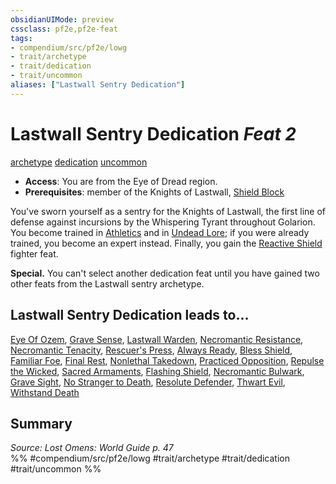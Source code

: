 ```yaml
---
obsidianUIMode: preview
cssclass: pf2e,pf2e-feat
tags:
- compendium/src/pf2e/lowg
- trait/archetype
- trait/dedication
- trait/uncommon
aliases: ["Lastwall Sentry Dedication"]
---
```

# Lastwall Sentry Dedication  *Feat 2*  
[archetype](archetype.md "Archetype Feat Trait")  [dedication](dedication.md "Dedication Feat Trait")  [uncommon](uncommon.md "Uncommon Rarity Trait")  

- **Access**: You are from the Eye of Dread region.
- **Prerequisites**: member of the Knights of Lastwall, [Shield Block](Reference/Compendium/Feats/shield-block.md)

You've sworn yourself as a sentry for the Knights of Lastwall, the first line of defense against incursions by the Whispering Tyrant throughout Golarion. You become trained in [Athletics](skills.md#Athletics) and in [Undead Lore](skills.md#Lore); if you were already trained, you become an expert instead. Finally, you gain the [Reactive Shield](reactive-shield.md) fighter feat.

**Special.** You can't select another dedication feat until you have gained two other feats from the Lastwall sentry archetype.

## Lastwall Sentry Dedication leads to...

[Eye Of Ozem](eye-of-ozem-lowg.md), [Grave Sense](grave-sense-lowg.md), [Lastwall Warden](lastwall-warden-lowg.md), [Necromantic Resistance](necromantic-resistance-lowg.md), [Necromantic Tenacity](necromantic-tenacity-lowg.md), [Rescuer's Press](rescuers-press-lol.md), [Always Ready](always-ready-lokl.md), [Bless Shield](bless-shield-lokl.md), [Familiar Foe](familiar-foe-lokl.md), [Final Rest](final-rest-lokl.md), [Nonlethal Takedown](nonlethal-takedown-lokl.md), [Practiced Opposition](practiced-opposition-lokl.md), [Repulse the Wicked](repulse-the-wicked-lokl.md), [Sacred Armaments](sacred-armaments-lokl.md), [Flashing Shield](flashing-shield-lokl.md), [Necromantic Bulwark](necromantic-bulwark-lokl.md), [Grave Sight](grave-sight-lokl.md), [No Stranger to Death](no-stranger-to-death-lokl.md), [Resolute Defender](resolute-defender-lokl.md), [Thwart Evil](thwart-evil-lokl.md), [Withstand Death](withstand-death-lokl.md)

## Summary

*Source: Lost Omens: World Guide p. 47*  
%% #compendium/src/pf2e/lowg #trait/archetype #trait/dedication #trait/uncommon %%